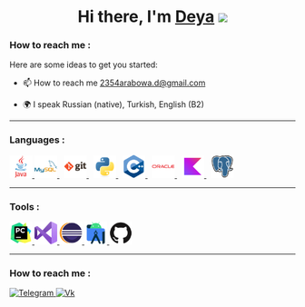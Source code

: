 <h1 align="center">Hi there, I'm <a href="https://daniilshat.ru/" target="_blank">Deya</a> 
<img src="https://github.com/blackcater/blackcater/raw/main/images/Hi.gif" height="32"/></h1>

###  How to reach me :
<div>
  Here are some ideas to get you started:
  
- 📫 How to reach me 2354arabowa.d@gmail.com

- 🌍 I speak Russian (native), Turkish, English (B2) 

</div>

---
### Languages :
<div>
  <a href="https://www.java.com" target="_blank" rel="noopener noreferrer">
    <img src="https://github.com/devicons/devicon/blob/master/icons/java/java-original-wordmark.svg" title="Java" 
  alt="Java" width="40" height="40"/>
  </a>
  <a href="https://www.mysql.com" target="_blank" rel="noopener noreferrer">
    <img src="https://github.com/devicons/devicon/blob/master/icons/mysql/mysql-original-wordmark.svg" title="MySQL" 
   alt="MySQL" width="40" height="40"/>
  </a>&nbsp;
  <a href="https://git-scm.com" target="_blank" rel="noopener noreferrer">
    <img src="https://github.com/devicons/devicon/blob/master/icons/git/git-original-wordmark.svg" title="Git" 
     alt="Git" width="40" height="40"/>
  </a>&nbsp;
  <a href="https://www.python.org" target="_blank" rel="noopener noreferrer">
    <img src="https://github.com/devicons/devicon/blob/master/icons/python/python-original.svg" title="Python" 
    alt="Python" width="40" height="40"/>
  </a>&nbsp;
<a href="https://isocpp.org" target="_blank" rel="noopener noreferrer">
    <img src="https://github.com/devicons/devicon/blob/master/icons/cplusplus/cplusplus-original.svg" title="C++" alt="C++" width="40" height="40"/>
</a>&nbsp;
<a href="https://www.oracle.com" target="_blank" rel="noopener noreferrer">
    <img src="https://github.com/devicons/devicon/blob/master/icons/oracle/oracle-original.svg" title="Oracle" alt="Oracle" width="40" height="40"/>
</a>&nbsp;
<a href="https://kotlinlang.org" target="_blank" rel="noopener noreferrer">
    <img src="https://github.com/devicons/devicon/blob/master/icons/kotlin/kotlin-original.svg" title="Kotlin" alt="Kotlin" width="40" height="40"/>
</a>&nbsp;
<a href="https://www.postgresql.org" target="_blank" rel="noopener noreferrer">
    <img src="https://github.com/devicons/devicon/blob/master/icons/postgresql/postgresql-original.svg" title="PostgreSQL" alt="PostgreSQL" width="40" height="40"/>
</a>
    
</div>

---
###  Tools :
<div>
  <a href="https://www.jetbrains.com/pycharm/" target="_blank" rel="noopener noreferrer">
    <img src="https://github.com/devicons/devicon/blob/master/icons/pycharm/pycharm-original.svg" title="Pycharm" alt="Pycharm" width="40" height="40"/>
  </a>
  <a href="https://visualstudio.microsoft.com/" target="_blank" rel="noopener noreferrer">
    <img src="https://github.com/devicons/devicon/blob/master/icons/visualstudio/visualstudio-original.svg" title="Visual Studio" alt="Visual Studio" width="40" height="40"/>
  </a>
  <a href="https://www.eclipse.org/" target="_blank" rel="noopener noreferrer">
    <img src="https://github.com/devicons/devicon/blob/master/icons/eclipse/eclipse-original.svg" title="Eclipse" alt="Eclipse" width="40" height="40"/>
  </a>
  <a href="https://developer.android.com/studio" target="_blank" rel="noopener noreferrer">
    <img src="https://github.com/devicons/devicon/blob/master/icons/androidstudio/androidstudio-original.svg" title="Android Studio" alt="Android Studio" width="40" height="40"/>
  </a>
  <a href="https://github.com/" target="_blank" rel="noopener noreferrer">
    <img src="https://github.com/devicons/devicon/blob/master/icons/github/github-original.svg" title="GitHub" alt="GitHub" width="40" height="40"/>
 </a>
</div>

---
###  How to reach me :
<div>
   <a href="https://t.me/deya_im" target="_blank" rel="noopener noreferrer">
 <img src="https://github.com/simple-icons/simple-icons/blob/develop/icons/telegram.svg" title="Telegram" alt="Telegram" width="40" height="40"/>
    </a>
 <a href="https://vk.me/deya_im" target="_blank" rel="noopener noreferrer">
   <img src="https://github.com/simple-icons/simple-icons/blob/develop/icons/vk.svg" title="Vk" alt="Vk" width="40" height="40"/>
  </a>
</div>



